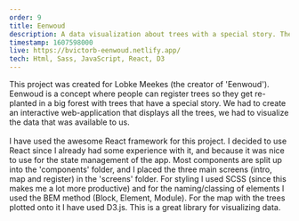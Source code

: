 ```yaml
---
order: 9
title: Eenwoud
description: A data visualization about trees with a special story. The trees are plotted onto a map, you can look around on this map and get more info about trees (the original location, pictures, an audio story and more).
timestamp: 1607598000
live: https://bvictorb-eenwoud.netlify.app/
tech: Html, Sass, JavaScript, React, D3
---
```


This project was created for Lobke Meekes (the creator of 'Eenwoud'). Eenwoud is a concept where people can register trees so they get re-planted in a big forest with trees that have a special story. We had to create an interactive web-application that displays all the trees, we had to visualize the data that was available to us.  
&nbsp;  
I have used the awesome React framework for this project. I decided to use React since I already had some experience with it, and because it was nice to use for the state management of the app. Most components are split up into the 'components' folder, and I placed the three main screens (intro, map and register) in the 'screens' folder. For styling I used SCSS (since this makes me a lot more productive) and for the naming/classing of elements I used the BEM method (Block, Element, Module). For the map with the trees plotted onto it I have used D3.js. This is a great library for visualizing data.
